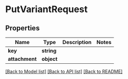 # PutVariantRequest

## Properties
Name | Type | Description | Notes
------------ | ------------- | ------------- | -------------
**key** | **string** |  | 
**attachment** | **object** |  | 

[[Back to Model list]](../README.md#documentation-for-models) [[Back to API list]](../README.md#documentation-for-api-endpoints) [[Back to README]](../README.md)


